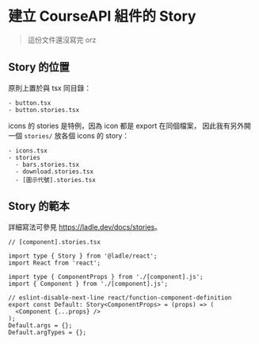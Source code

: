 # 建立 CourseAPI 組件的 Story

> 這份文件還沒寫完 orz

## Story 的位置

原則上置於與 tsx 同目錄：

```plain
- button.tsx
- button.stories.tsx
```

icons 的 stories 是特例，因為 icon 都是 export 在同個檔案，
因此我有另外開一個 `stories/` 放各個 icons 的 story：

```plain
- icons.tsx
- stories
  - bars.stories.tsx
  - download.stories.tsx
  - [圖示代號].stories.tsx
```

## Story 的範本

詳細寫法可參見 <https://ladle.dev/docs/stories>。

```tsx
// [component].stories.tsx

import type { Story } from '@ladle/react';
import React from 'react';

import type { ComponentProps } from './[component].js';
import { Component } from './[component].js';

// eslint-disable-next-line react/function-component-definition
export const Default: Story<ComponentProps> = (props) => (
  <Component {...props} />
);
Default.args = {};
Default.argTypes = {};
```
